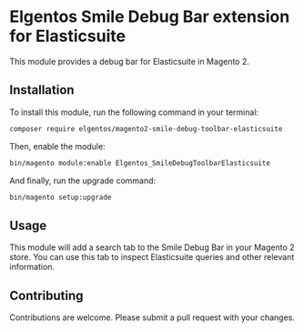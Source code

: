 # Elgentos Smile Debug Bar extension for Elasticsuite

This module provides a debug bar for Elasticsuite in Magento 2.

## Installation

To install this module, run the following command in your terminal:
```bash
composer require elgentos/magento2-smile-debug-toolbar-elasticsuite
```
Then, enable the module:
```bash
bin/magento module:enable Elgentos_SmileDebugToolbarElasticsuite
```
And finally, run the upgrade command:
```bash
bin/magento setup:upgrade
```
## Usage

This module will add a search tab to the Smile Debug Bar in your Magento 2 store. You can use this tab to inspect Elasticsuite queries and other relevant information.

## Contributing

Contributions are welcome. Please submit a pull request with your changes.
